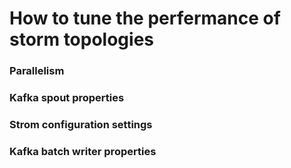 # How to tune the perfermance of storm topologies 
### Parallelism
### Kafka spout properties
### Strom configuration settings
### Kafka batch writer properties
